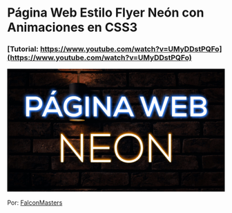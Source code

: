 # Página Web Estilo Flyer Neón con Animaciones en CSS3
### [Tutorial: https://www.youtube.com/watch?v=UMyDDstPQFo](https://www.youtube.com/watch?v=UMyDDstPQFo)

![Página Web Estilo Flyer Neón con Animaciones en CSS3](https://raw.githubusercontent.com/falconmasters/pagina-estilo-flyer-neon/master/img/thumb.png)

Por: [FalconMasters](http://www.falconmasters.com)